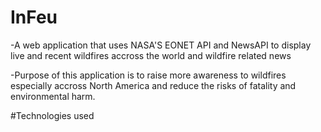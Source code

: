 # InFeu
-A web application that uses NASA'S EONET API and NewsAPI to display live and recent wildfires accross the world and wildfire related news

-Purpose of this application is to raise more awareness to wildfires especially accross North America and reduce the risks of fatality and environmental harm.

#Technologies used
